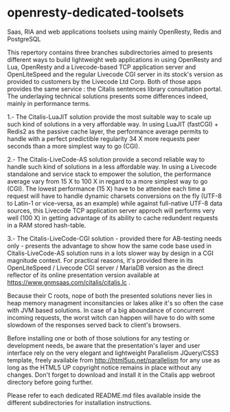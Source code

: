 # openresty-dedicated-toolsets
Saas, RIA and web applications toolsets using mainly OpenResty, Redis and PostgreSQL

This repertory contains three branches subdirectories aimed to presents different ways to build lightweight web applications in using OpenResty and Lua, OpenResty and a Livecode-based TCP application server and OpenLiteSpeed and the regular Livecode CGI server in its stock's version as provided to customers by the Livecode Ltd Corp. Both of those apps provides the same service : the Citalis sentences library consultation portal. The underlaying technical solutions presents some differences indeed, mainly in performance terms.

1.- The Citalis-LuaJIT solution provide the most suitable way to scale up such kind of solutions in a very affordable way. In using LuaJIT (fastCGI) + Redis2 as the passive cache layer, the performance average permits to handle with a perfect predictible regularity 34 X more requests peer seconds than a more simplest way to go (CGI).

2.- The Citalis-LiveCode-AS solution provide a second reliable way to handle such kind of solutions in a less affordable way. In using a Livecode standalone and service stack to empower the solution, the performance average vary from 15 X to 100 X in regard to a more simplest way to go (CGI). The lowest performance (15 X) have to be attendee each time a request will have to handle dynamic charsets conversions on the fly (UTF-8 to Latin-1 or vice-versa, as an example) while against full-native UTF-8 data sources, this Livecode TCP application server approch will performs very well (100 X) in getting advantage of its ability to cache redundent requests in a RAM stored hash-table.

3.- The Citalis-LiveCode-CGI solution - provided there for AB-testing needs only - presents the advantage to show how the same code base used in Citalis-LiveCode-AS solution runs in a lots slower way by design in a CGI magnitude context. For practical reasons, it's provided there in its OpenLiteSpeed / Livecode CGI server / MariaDB version as the direct reflector of its online presentation version available at https://www.gnmsaas.com/citalis/citalis.lc .

Because their C roots, nope of both the presented solutions never lies in heap memory managment inconsitancies or lakes alike it's so often the case with JVM based solutions. In case of a big aboundance of concurrent incoming requests, the worst witch can happen will have to do with some slowdown of the responses served back to client's browsers.

Before installing one or both of those solutions for any testing or development needs, be aware that the presentation's layer and user interface rely on the very elegant and lightweight Parallelism JQuery/CSS3 template, freely available from http://html5up.net/parallelism for any use as long as the HTML5 UP copyright notice remains in place without any changes. Don't forget to download and install it in the Citalis app webroot directory before going further.

Please refer to each dedicated README.md files available inside the different subdirectories for installation instructions.
